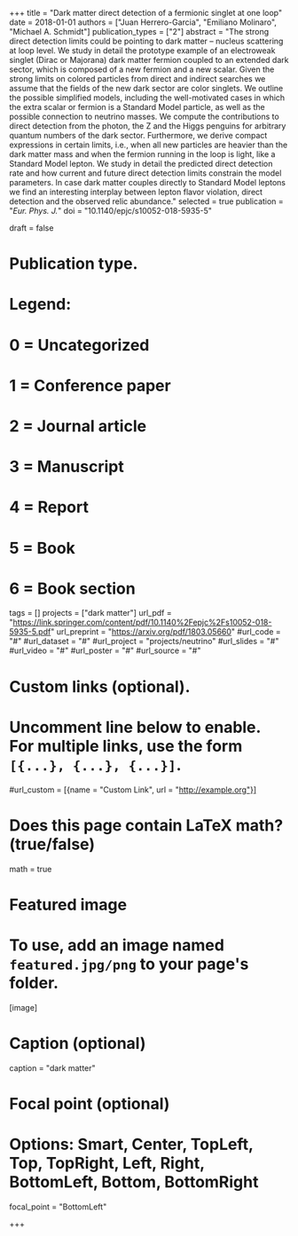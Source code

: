 +++
title = "Dark matter direct detection of a fermionic singlet at one loop"
date = 2018-01-01
authors = ["Juan Herrero-Garcia", "Emiliano Molinaro", "Michael A. Schmidt"]
publication_types = ["2"]
abstract = "The strong direct detection limits could be pointing to dark matter – nucleus scattering at loop level. We study in detail the prototype example of an electroweak singlet (Dirac or Majorana) dark matter fermion coupled to an extended dark sector, which is composed of a new fermion and a new scalar. Given the strong limits on colored particles from direct and indirect searches we assume that the fields of the new dark sector are color singlets. We outline the possible simplified models, including the well-motivated cases in which the extra scalar or fermion is a Standard Model particle, as well as the possible connection to neutrino masses. We compute the contributions to direct detection from the photon, the Z and the Higgs penguins for arbitrary quantum numbers of the dark sector. Furthermore, we derive compact expressions in certain limits, i.e., when all new particles are heavier than the dark matter mass and when the fermion running in the loop is light, like a Standard Model lepton. We study in detail the predicted direct detection rate and how current and future direct detection limits constrain the model parameters. In case dark matter couples directly to Standard Model leptons we find an interesting interplay between lepton flavor violation, direct detection and the observed relic abundance."
selected = true
publication = "*Eur. Phys. J.*"
doi = "10.1140/epjc/s10052-018-5935-5"


draft = false

# Publication type.
# Legend:
# 0 = Uncategorized
# 1 = Conference paper
# 2 = Journal article
# 3 = Manuscript
# 4 = Report
# 5 = Book
# 6 = Book section


tags = []
projects = ["dark matter"]
url_pdf = "https://link.springer.com/content/pdf/10.1140%2Fepjc%2Fs10052-018-5935-5.pdf"
url_preprint = "https://arxiv.org/pdf/1803.05660"
#url_code = "#"
#url_dataset = "#"
#url_project = "projects/neutrino"
#url_slides = "#"
#url_video = "#"
#url_poster = "#"
#url_source = "#"

# Custom links (optional).
#   Uncomment line below to enable. For multiple links, use the form `[{...}, {...}, {...}]`.
#url_custom = [{name = "Custom Link", url = "http://example.org"}]


# Does this page contain LaTeX math? (true/false)
math = true

# Featured image
# To use, add an image named `featured.jpg/png` to your page's folder. 
[image]
  # Caption (optional)
  caption = "dark matter"

  # Focal point (optional)
  # Options: Smart, Center, TopLeft, Top, TopRight, Left, Right, BottomLeft, Bottom, BottomRight
  focal_point = "BottomLeft"



+++

